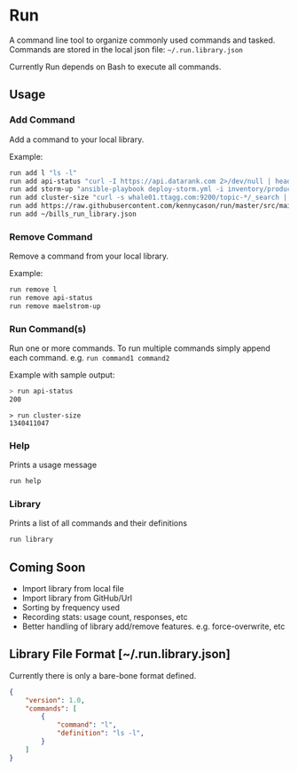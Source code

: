 Run
===

A command line tool to organize commonly used commands and tasked. Commands are stored in the local json file: `~/.run.library.json`

Currently Run depends on Bash to execute all commands.

## Usage

### Add Command

Add a command to your local library.

Example: 

```bash
run add l "ls -l"
run add api-status "curl -I https://api.datarank.com 2>/dev/null | head -n 1 | cut -d$' ' -f2"
run add storm-up "ansible-playbook deploy-storm.yml -i inventory/production -vvvv --private-key=keys/id_deployer -u deployer"
run add cluster-size "curl -s whale01.ttagg.com:9200/topic-*/_search | jq .hits.total"
run add https://raw.githubusercontent.com/kennycason/run/master/src/main/resources/com/kennycason/run/library/.run.library.sample.json
run add ~/bills_run_library.json
```

### Remove Command

Remove a command from your local library.

Example: 

```bash
run remove l
run remove api-status
run remove maelstrom-up
```

### Run Command(s)

Run one or more commands. To run multiple commands simply append each command. e.g. `run command1 command2`

Example with sample output: 

```bash
> run api-status
200
```

```
> run cluster-size
1340411047
```

### Help

Prints a usage message

```bash
run help
```

### Library

Prints a list of all commands and their definitions

```bash
run library
```

## Coming Soon

- Import library from local file
- Import library from GitHub/Url
- Sorting by frequency used
- Recording stats: usage count, responses, etc
- Better handling of library add/remove features. e.g. force-overwrite, etc


## Library File Format [~/.run.library.json]

Currently there is only a bare-bone format defined.

```json
{
    "version": 1.0,
    "commands": [
        {
            "command": "l",
            "definition": "ls -l",
        }
    ]
}
```